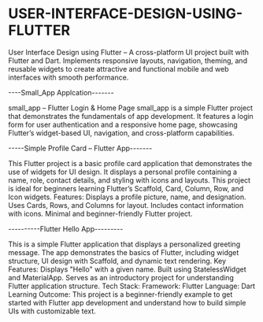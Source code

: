 # USER-INTERFACE-DESIGN-USING-FLUTTER

User Interface Design using Flutter – A cross-platform UI project built with Flutter and Dart. Implements responsive layouts, navigation, theming, and reusable widgets to create attractive and functional mobile and web interfaces with smooth performance.




----Small_App Applcation-------

small_app – Flutter Login & Home Page
small_app is a simple Flutter project that demonstrates the fundamentals of app development. It features a login form for user authentication and a responsive home page, showcasing Flutter’s widget-based UI, navigation, and cross-platform capabilities.

-----Simple Profile Card – Flutter App-------

This Flutter project is a basic profile card application that demonstrates the use of widgets for UI design. It displays a personal profile containing a name, role, contact details, and styling with icons and layouts. This project is ideal for beginners learning Flutter’s Scaffold, Card, Column, Row, and Icon widgets.
Features:
Displays a profile picture, name, and designation.
Uses Cards, Rows, and Columns for layout.
Includes contact information with icons.
Minimal and beginner-friendly Flutter project.


----------Flutter Hello App---------

This is a simple Flutter application that displays a personalized greeting message. The app demonstrates the basics of Flutter, including widget structure, UI design with Scaffold, and dynamic text rendering.
Key Features:
  Displays "Hello" with a given name.
  Built using StatelessWidget and MaterialApp.
  Serves as an introductory project for understanding Flutter application structure.
Tech Stack:
  Framework: Flutter
  Language: Dart
Learning Outcome:
  This project is a beginner-friendly example to get started with Flutter app development and understand how to build simple UIs with customizable text.
